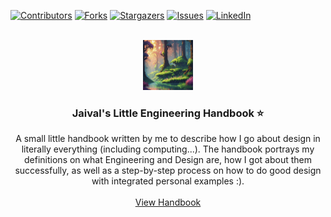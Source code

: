 <!-- Improved compatibility of back to top link: See: https://github.com/othneildrew/Best-README-Template/pull/73 -->
<a name="readme-top"></a>
<!--
*** Thanks for checking out the Best-README-Template. If you have a suggestion
*** that would make this better, please fork the repo and create a pull request
*** or simply open an issue with the tag "enhancement".
*** Don't forget to give the project a star!
*** Thanks again! Now go create something AMAZING! :D
-->



<!-- PROJECT SHIELDS -->
<!--
*** I'm using markdown "reference style" links for readability.
*** Reference links are enclosed in brackets [ ] instead of parentheses ( ).
*** See the bottom of this document for the declaration of the reference variables
*** for contributors-url, forks-url, etc. This is an optional, concise syntax you may use.
*** https://www.markdownguide.org/basic-syntax/#reference-style-links
-->
[![Contributors][contributors-shield]][contributors-url]
[![Forks][forks-shield]][forks-url]
[![Stargazers][stars-shield]][stars-url]
[![Issues][issues-shield]][issues-url]
[![LinkedIn][linkedin-shield]][linkedin-url]



<!-- PROJECT LOGO -->
<br />
<div align="center">
  <a href="https://github.com/GEEGABYTE1/EngineeringHandbook">
    <img src="images/logo.png" alt="Logo" width="80" height="80">
  </a>

<h3 align="center">Jaival's Little Engineering Handbook ⭐️</h3>

  <p align="center">
    A small little handbook written by me to describe how I go about design in literally everything (including computing...). The handbook portrays  my definitions on what Engineering and Design are, how I got about them successfully, as well as a step-by-step process on how to do good design with integrated personal examples :).
    <br />
    <br />
    <a href="https://github.com/GEEGABYTE1/EngineeringHandbook/blob/master/EngineeringHandbook.pdf">View Handbook</a>

  </p>
</div>





<!-- MARKDOWN LINKS & IMAGES -->
<!-- https://www.markdownguide.org/basic-syntax/#reference-style-links -->
[contributors-shield]: https://img.shields.io/github/contributors/GEEGABYTE1/EngineeringHandbook.svg?style=for-the-badge
[contributors-url]: https://github.com/GEEGABYTE1
[forks-shield]: https://img.shields.io/github/forks/GEEGABYTE1/EngineeringHandbook.svg?style=for-the-badge
[forks-url]: https://github.com/GEEGABYTE1/repo_name/network/members
[stars-shield]: https://img.shields.io/github/stars/GEEGABYTE1/EngineeringHandbook.svg?style=for-the-badge
[stars-url]: https://github.com/GEEGABYTE1/repo_name/stargazers
[issues-shield]: https://img.shields.io/github/issues/GEEGABYTE1/EngineeringHandbook.svg?style=for-the-badge
[issues-url]: https://github.com/GEEGABYTE1/repo_name/issues
[license-shield]: https://img.shields.io/github/license/GEEGABYTE1/EngineeringHandbook.svg?style=for-the-badge
[license-url]: https://github.com/GEEGABYTE1/repo_name/blob/master/LICENSE.txt
[linkedin-shield]: https://img.shields.io/badge/-LinkedIn-black.svg?style=for-the-badge&logo=linkedin&colorB=555
[linkedin-url]: https://www.linkedin.com/in/jaivalpatel
[product-screenshot]: images/screenshot.png
[Next.js]: https://img.shields.io/badge/next.js-000000?style=for-the-badge&logo=nextdotjs&logoColor=white
[Next-url]: https://nextjs.org/
[React.js]: https://img.shields.io/badge/React-20232A?style=for-the-badge&logo=react&logoColor=61DAFB
[React-url]: https://reactjs.org/
[Vue.js]: https://img.shields.io/badge/Vue.js-35495E?style=for-the-badge&logo=vuedotjs&logoColor=4FC08D
[Vue-url]: https://vuejs.org/
[Angular.io]: https://img.shields.io/badge/Angular-DD0031?style=for-the-badge&logo=angular&logoColor=white
[Angular-url]: https://angular.io/
[Svelte.dev]: https://img.shields.io/badge/Svelte-4A4A55?style=for-the-badge&logo=svelte&logoColor=FF3E00
[Svelte-url]: https://svelte.dev/
[Laravel.com]: https://img.shields.io/badge/Laravel-FF2D20?style=for-the-badge&logo=laravel&logoColor=white
[Laravel-url]: https://laravel.com
[Bootstrap.com]: https://img.shields.io/badge/Bootstrap-563D7C?style=for-the-badge&logo=bootstrap&logoColor=white
[Bootstrap-url]: https://getbootstrap.com
[JQuery.com]: https://img.shields.io/badge/jQuery-0769AD?style=for-the-badge&logo=jquery&logoColor=white
[JQuery-url]: https://jquery.com 